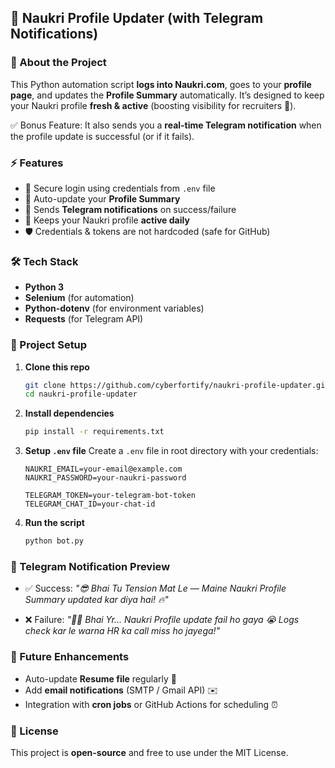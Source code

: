 ## 🚀 Naukri Profile Updater (with Telegram Notifications)

### 📌 About the Project

This Python automation script **logs into Naukri.com**, goes to your **profile page**, and updates the **Profile Summary** automatically.
It’s designed to keep your Naukri profile **fresh & active** (boosting visibility for recruiters 👀).

✅ Bonus Feature: It also sends you a **real-time Telegram notification** when the profile update is successful (or if it fails).


### ⚡ Features

* 🔐 Secure login using credentials from `.env` file
* 📝 Auto-update your **Profile Summary**
* 📩 Sends **Telegram notifications** on success/failure
* 🤖 Keeps your Naukri profile **active daily**
* 🛡️ Credentials & tokens are not hardcoded (safe for GitHub)


### 🛠️ Tech Stack

* **Python 3**
* **Selenium** (for automation)
* **Python-dotenv** (for environment variables)
* **Requests** (for Telegram API)


### 📂 Project Setup

1. **Clone this repo**

   ```bash
   git clone https://github.com/cyberfortify/naukri-profile-updater.git
   cd naukri-profile-updater
   ```

2. **Install dependencies**

   ```bash
   pip install -r requirements.txt
   ```

3. **Setup `.env` file**
   Create a `.env` file in root directory with your credentials:

   ```
   NAUKRI_EMAIL=your-email@example.com
   NAUKRI_PASSWORD=your-naukri-password

   TELEGRAM_TOKEN=your-telegram-bot-token
   TELEGRAM_CHAT_ID=your-chat-id
   ```

4. **Run the script**

   ```bash
   python bot.py
   ```



### 📲 Telegram Notification Preview

* ✅ Success:
  *"😎 Bhai Tu Tension Mat Le — Maine Naukri Profile Summary updated kar diya hai! 🔥"*

* ❌ Failure:
  *"🤦‍♂️ Bhai Yr... Naukri Profile update fail ho gaya 😭 Logs check kar le warna HR ka call miss ho jayega!"*


### 🔮 Future Enhancements

* Auto-update **Resume file** regularly 📄
* Add **email notifications** (SMTP / Gmail API) ✉️
* Integration with **cron jobs** or GitHub Actions for scheduling ⏰


### 📜 License

This project is **open-source** and free to use under the MIT License.
